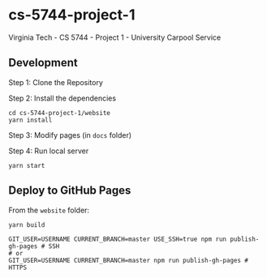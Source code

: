 # cs-5744-project-1
Virginia Tech - CS 5744 - Project 1 - University Carpool Service

## Development

Step 1: Clone the Repository

Step 2: Install the dependencies

```
cd cs-5744-project-1/website
yarn install
```

Step 3: Modify pages (in `docs` folder)

Step 4: Run local server

```
yarn start
```

## Deploy to GitHub Pages

From the `website` folder:

```
yarn build
```

```
GIT_USER=USERNAME CURRENT_BRANCH=master USE_SSH=true npm run publish-gh-pages # SSH
# or
GIT_USER=USERNAME CURRENT_BRANCH=master npm run publish-gh-pages # HTTPS
```
